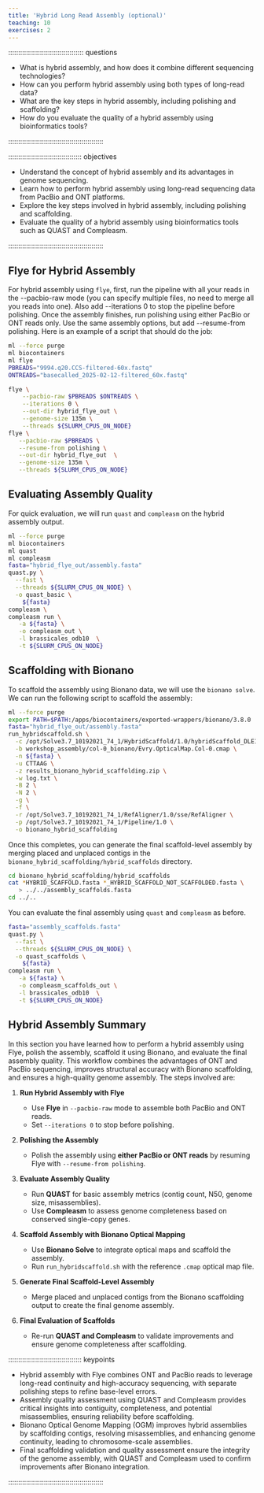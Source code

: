 ```yaml
---
title: 'Hybrid Long Read Assembly (optional)'
teaching: 10
exercises: 2
---
```


:::::::::::::::::::::::::::::::::::::: questions 

- What is hybrid assembly, and how does it combine different sequencing technologies?
- How can you perform hybrid assembly using both types of long-read data?
- What are the key steps in hybrid assembly, including polishing and scaffolding?
- How do you evaluate the quality of a hybrid assembly using bioinformatics tools?

::::::::::::::::::::::::::::::::::::::::::::::::

::::::::::::::::::::::::::::::::::::: objectives

- Understand the concept of hybrid assembly and its advantages in genome sequencing.
- Learn how to perform hybrid assembly using long-read sequencing data from PacBio and ONT platforms.
- Explore the key steps involved in hybrid assembly, including polishing and scaffolding.
- Evaluate the quality of a hybrid assembly using bioinformatics tools such as QUAST and Compleasm.

::::::::::::::::::::::::::::::::::::::::::::::::

## Flye for Hybrid Assembly

For hybrid assembly using `flye`, first, run the pipeline with all your reads in the --pacbio-raw mode (you can specify multiple files, no need to merge all you reads into one). Also add --iterations 0 to stop the pipeline before polishing.
Once the assembly finishes, run polishing using either PacBio or ONT reads only. Use the same assembly options, but add --resume-from polishing.
Here is an example of a script that should do the job:

```bash
ml --force purge
ml biocontainers
ml flye
PBREADS="9994.q20.CCS-filtered-60x.fastq"
ONTREADS="basecalled_2025-02-12-filtered_60x.fastq"

flye \
    --pacbio-raw $PBREADS $ONTREADS \
    --iterations 0 \
    --out-dir hybrid_flye_out \
    --genome-size 135m \
    --threads ${SLURM_CPUS_ON_NODE}
flye \
   --pacbio-raw $PBREADS \
   --resume-from polishing \
   --out-dir hybrid_flye_out  \
   --genome-size 135m \
   --threads ${SLURM_CPUS_ON_NODE}
```


## Evaluating Assembly Quality

For quick evaluation, we will run `quast` and `compleasm` on the hybrid assembly output.

```bash
ml --force purge
ml biocontainers
ml quast
ml compleasm
fasta="hybrid_flye_out/assembly.fasta"
quast.py \
  --fast \
  --threads ${SLURM_CPUS_ON_NODE} \
  -o quast_basic \
    ${fasta}
compleasm \
compleasm run \
   -a ${fasta} \
   -o compleasm_out \
   -l brassicales_odb10  \
   -t ${SLURM_CPUS_ON_NODE}
```

## Scaffolding with Bionano


To scaffold the assembly using Bionano data, we will use the `bionano solve`. We can run the following script to scaffold the assembly:


```bash
ml --force purge
export PATH=$PATH:/apps/biocontainers/exported-wrappers/bionano/3.8.0
fasta="hybrid_flye_out/assembly.fasta"
run_hybridscaffold.sh \
  -c /opt/Solve3.7_10192021_74_1/HybridScaffold/1.0/hybridScaffold_DLE1_config.xml\
  -b workshop_assembly/col-0_bionano/Evry.OpticalMap.Col-0.cmap \
  -n ${fasta} \
  -u CTTAAG \
  -z results_bionano_hybrid_scaffolding.zip \
  -w log.txt \
  -B 2 \
  -N 2 \
  -g \
  -f \
  -r /opt/Solve3.7_10192021_74_1/RefAligner/1.0/sse/RefAligner \
  -p /opt/Solve3.7_10192021_74_1/Pipeline/1.0 \
  -o bionano_hybrid_scaffolding
```

Once this completes, you can generate the final scaffold-level assembly by merging placed and unplaced contigs in the `bionano_hybrid_scaffolding/hybrid_scaffolds` directory.


```bash
cd bionano_hybrid_scaffolding/hybrid_scaffolds
cat *HYBRID_SCAFFOLD.fasta *_HYBRID_SCAFFOLD_NOT_SCAFFOLDED.fasta \
   > ../../assembly_scaffolds.fasta
cd ../..
```

You can evaluate the final assembly using `quast` and `compleasm` as before.

```bash
fasta="assembly_scaffolds.fasta"
quast.py \
  --fast \
  --threads ${SLURM_CPUS_ON_NODE} \
  -o quast_scaffolds \
    ${fasta}
compleasm run \
   -a ${fasta} \
   -o compleasm_scaffolds_out \
   -l brassicales_odb10  \
   -t ${SLURM_CPUS_ON_NODE}
```


## Hybrid Assembly Summary

In this section you have learned how to perform a hybrid assembly using Flye, polish the assembly, scaffold it using Bionano, and evaluate the final assembly quality. This workflow combines the advantages of ONT and PacBio sequencing, improves structural accuracy with Bionano scaffolding, and ensures a high-quality genome assembly. The steps involved are:

1. **Run Hybrid Assembly with Flye**  
   - Use **Flye** in `--pacbio-raw` mode to assemble both PacBio and ONT reads.  
   - Set `--iterations 0` to stop before polishing.  

2. **Polishing the Assembly**  
   - Polish the assembly using **either PacBio or ONT reads** by resuming Flye with `--resume-from polishing`.  

3. **Evaluate Assembly Quality**  
   - Run **QUAST** for basic assembly metrics (contig count, N50, genome size, misassemblies).  
   - Use **Compleasm** to assess genome completeness based on conserved single-copy genes.  

4. **Scaffold Assembly with Bionano Optical Mapping**  
   - Use **Bionano Solve** to integrate optical maps and scaffold the assembly.  
   - Run `run_hybridscaffold.sh` with the reference `.cmap` optical map file.  

5. **Generate Final Scaffold-Level Assembly**  
   - Merge placed and unplaced contigs from the Bionano scaffolding output to create the final genome assembly.  

6. **Final Evaluation of Scaffolds**  
   - Re-run **QUAST and Compleasm** to validate improvements and ensure genome completeness after scaffolding.  


::::::::::::::::::::::::::::::::::::: keypoints 


- Hybrid assembly with Flye combines ONT and PacBio reads to leverage long-read continuity and high-accuracy sequencing, with separate polishing steps to refine base-level errors.  
- Assembly quality assessment using QUAST and Compleasm provides critical insights into contiguity, completeness, and potential misassemblies, ensuring reliability before scaffolding.  
- Bionano Optical Genome Mapping (OGM) improves hybrid assemblies by scaffolding contigs, resolving misassemblies, and enhancing genome continuity, leading to chromosome-scale assemblies.
- Final scaffolding validation and quality assessment ensure the integrity of the genome assembly, with QUAST and Compleasm used to confirm improvements after Bionano integration.  

::::::::::::::::::::::::::::::::::::::::::::::::



